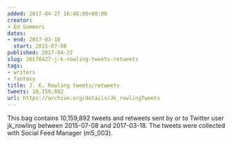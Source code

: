 ```yaml
---
added: 2017-04-27 16:46:00+00:00
creator:
- Ed Summers
dates:
- end: 2017-03-18
  start: 2015-07-08
published: 2017-04-27
slug: 20170427-j-k-rowling-tweets-retweets
tags:
- writers
- fantasy
title: J. K. Rowling tweets/retweets
tweets: 10,159,892
url: https://archive.org/details/Jk_rowlingTweets
---
```


This bag contains 10,159,892 tweets and retweets sent by or to Twitter user jk_rowling between 2015-07-08 and 2017-03-18. The tweets were collected with Social Feed Manager (m5_003).
